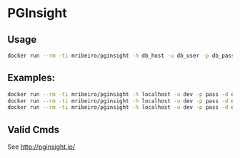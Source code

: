 PGInsight
=====

Usage
----

```bash
docker run --rm -ti mribeiro/pginsight -h db_host -u db_user -p db_pass -d db_name -c cmd
```

Examples:
----
```bash
docker run --rm -ti mribeiro/pginsight -h localhost -u dev -p pass -d devdb -c 'index usage'
docker run --rm -ti mribeiro/pginsight -h localhost -u dev -p pass -d devdb -c 'index unused'
docker run --rm -ti mribeiro/pginsight -h localhost -u dev -p pass -d devdb -c 'queries'
```

Valid Cmds
----

See http://pginsight.io/
